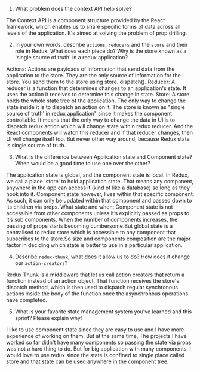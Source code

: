 1. What problem does the context API help solve?

The Context API is a component structure provided by the React framework, which enables us to share specific forms of data across all levels of the application. It's aimed at solving the problem of prop drilling.

2. In your own words, describe `actions`, `reducers` and the `store` and their role in Redux. What does each piece do? Why is the store known as a 'single source of truth' in a redux application?

Actions: Actions are payloads of information that send data from the application to the store. They are the only source of information for the store. You send them to the store using store. dispatch().
Reducer: A reducer is a function that determines changes to an application's state. It uses the action it receives to determine this change in state.
Store: A store holds the whole state tree of the application. The only way to change the state inside it is to dispatch an action on it.
The store is known as "single source of truth' in redux application" since it makes the component controllable. It means that the only way to change the data in UI is to dispatch redux action which will change state within redux reducer. And the React components will watch this reducer and if that reducer changes, then UI will change itself too. But never other way around, because Redux state is single source of truth.


3. What is the difference between Application state and Component state? When would be a good time to use one over the other?

The application state is global, and the component state is local.  In Redux, we call a place 'store' to hold application state. That means any component, anywhere in the app can access it (kind of like a database) so long as they hook into it.
Component state however, lives within that specific component. As such, it can only be updated within that component and passed down to its children via props.
What state and when: Component state is not accessible from other components unless it’s explicitly passed as props to it’s sub components. When the number of components increases, the passing of props starts becoming cumbersome.But global state is a centralised to redux store which is accessible to any component that subscribes to the store.So size and components composition are the major factor in deciding which state is better to use in a particular application.

4. Describe `redux-thunk`, what does it allow us to do? How does it change our `action-creators`?

Redux Thunk is a middleware that let us call action creators that return a function instead of an action object. That function receives the store's dispatch method, which is then used to dispatch regular synchronous actions inside the body of the function once the asynchronous operations have completed.

5. What is your favorite state management system you've learned and this sprint? Please explain why!

I like to use component state since they are easy to use and I have more experience of working on them. But at the same time, The projects I have worked so far didn't have many components so passing the state via props was not a hard thing to do. But for big application with many components, I would love to use redux since the state is confined to single place called store and that state can be used anywhere in the component tree.
